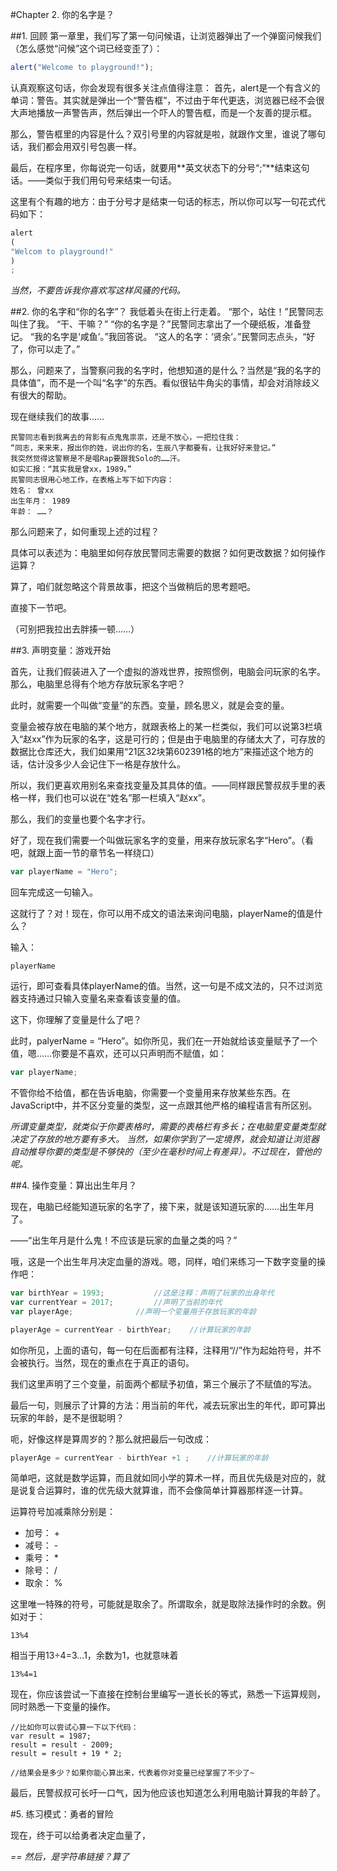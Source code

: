 #Chapter 2. 你的名字是？

##1. 回顾
第一章里，我们写了第一句问候语，让浏览器弹出了一个弹窗问候我们（怎么感觉“问候”这个词已经变歪了）：

```js
alert("Welcome to playground!");
```
认真观察这句话，你会发现有很多关注点值得注意：
首先，alert是一个有含义的单词：警告。其实就是弹出一个“警告框”，不过由于年代更迭，浏览器已经不会很大声地播放一声警告声，然后弹出一个吓人的警告框，而是一个友善的提示框。

那么，警告框里的内容是什么？双引号里的内容就是啦，就跟作文里，谁说了哪句话，我们都会用双引号包裹一样。

最后，在程序里，你每说完一句话，就要用**英文状态下的分号“;”**结束这句话。——类似于我们用句号来结束一句话。

这里有个有趣的地方：由于分号才是结束一句话的标志，所以你可以写一句花式代码如下：

```js
alert
(
"Welcom to playground!"
)
;
```
*当然，不要告诉我你喜欢写这样风骚的代码。*


##2. 你的名字和“你的名字”？
    我低着头在街上行走着。
    “那个，站住！”民警同志叫住了我。
    “干、干嘛？”
    “你的名字是？”民警同志拿出了一个硬纸板，准备登记。
    “我的名字是‘咸鱼’。”我回答说。
    “这人的名字：‘贤余’。”民警同志点头，“好了，你可以走了。”

那么，问题来了，当警察问我的名字时，他想知道的是什么？当然是“我的名字的具体值”，而不是一个叫“名字”的东西。看似很钻牛角尖的事情，却会对消除歧义有很大的帮助。

现在继续我们的故事……

    民警同志看到我离去的背影有点鬼鬼祟祟，还是不放心，一把拉住我：
    “同志，来来来，报出你的姓，说出你的名，生辰八字都要有，让我好好来登记。”
    我突然觉得这警察是不是唱Rap要跟我Solo的……汗。
    如实汇报：“其实我是曾xx，1989。”
    民警同志很用心地工作，在表格上写下如下内容：
    姓名： 曾xx
    出生年月： 1989
    年龄： ……？

那么问题来了，如何重现上述的过程？

具体可以表述为：电脑里如何存放民警同志需要的数据？如何更改数据？如何操作运算？


算了，咱们就忽略这个背景故事，把这个当做稍后的思考题吧。

直接下一节吧。

（可别把我拉出去胖揍一顿……）

##3. 声明变量：游戏开始

首先，让我们假装进入了一个虚拟的游戏世界，按照惯例，电脑会问玩家的名字。那么，电脑里总得有个地方存放玩家名字吧？

此时，就需要一个叫做“变量”的东西。变量，顾名思义，就是会变的量。

变量会被存放在电脑的某个地方，就跟表格上的某一栏类似，我们可以说第3栏填入“赵xx”作为玩家的名字，这是可行的；但是由于电脑里的存储太大了，可存放的数据比仓库还大，我们如果用“21区32块第602391格的地方”来描述这个地方的话，估计没多少人会记住下一格是存放什么。

所以，我们更喜欢用别名来查找变量及其具体的值。——同样跟民警叔叔手里的表格一样，我们也可以说在“姓名”那一栏填入“赵xx”。

那么，我们的变量也要个名字才行。

好了，现在我们需要一个叫做玩家名字的变量，用来存放玩家名字“Hero”。（看吧，就跟上面一节的章节名一样绕口）

```js
var playerName = "Hero";
```

回车完成这一句输入。

这就行了？对！现在，你可以用不成文的语法来询问电脑，playerName的值是什么？

输入：

```
playerName
```

运行，即可查看具体playerName的值。当然，这一句是不成文法的，只不过浏览器支持通过只输入变量名来查看该变量的值。

这下，你理解了变量是什么了吧？

此时，palyerName = “Hero”。如你所见，我们在一开始就给该变量赋予了一个值，嗯……你要是不喜欢，还可以只声明而不赋值，如：

```js
var playerName;
```

不管你给不给值，都在告诉电脑，你需要一个变量用来存放某些东西。在JavaScript中，并不区分变量的类型，这一点跟其他严格的编程语言有所区别。

*所谓变量类型，就类似于你要表格时，需要的表格栏有多长；在电脑里变量类型就决定了存放的地方要有多大。
当然，如果你学到了一定境界，就会知道让浏览器自动推导你要的类型是不够快的（至少在毫秒时间上有差异）。不过现在，管他的呢。*

##4. 操作变量：算出出生年月？

现在，电脑已经能知道玩家的名字了，接下来，就是该知道玩家的……出生年月了。

——“出生年月是什么鬼！不应该是玩家的血量之类的吗？”

哦，这是一个出生年月决定血量的游戏。嗯，同样，咱们来练习一下数字变量的操作吧：

```js
var birthYear = 1993;			//这是注释：声明了玩家的出身年代
var currentYear = 2017;			//声明了当前的年代
var playerAge;				//声明一个变量用于存放玩家的年龄

playerAge = currentYear - birthYear;	//计算玩家的年龄
```

如你所见，上面的语句，每一句在后面都有注释，注释用“//”作为起始符号，并不会被执行。当然，现在的重点在于真正的语句。

我们这里声明了三个变量，前面两个都赋予初值，第三个展示了不赋值的写法。

最后一句，则展示了计算的方法：用当前的年代，减去玩家出生的年代，即可算出玩家的年龄，是不是很聪明？

呃，好像这样是算周岁的？那么就把最后一句改成：

```js
playerAge = currentYear - birthYear +1 ;	//计算玩家的年龄
```

简单吧，这就是数学运算，而且就如同小学的算术一样，而且优先级是对应的，就是说复合运算时，谁的优先级大就算谁，而不会像简单计算器那样逐一计算。

运算符号加减乘除分别是：
 - 加号： +
 - 减号： -
 - 乘号： *
 - 除号： /
 - 取余： %

这里唯一特殊的符号，可能就是取余了。所谓取余，就是取除法操作时的余数。例如对于：
```
13%4
```
相当于用13÷4=3...1，余数为1，也就意味着
```
13%4=1
```

现在，你应该尝试一下直接在控制台里编写一道长长的等式，熟悉一下运算规则，同时熟悉一下变量的操作。
```
//比如你可以尝试心算一下以下代码：
var result = 1987;
result = result - 2009;
result = result + 19 * 2;

//结果会是多少？如果你能心算出来，代表着你对变量已经掌握了不少了~
```

最后，民警叔叔可长吁一口气，因为他应该也知道怎么利用电脑计算我的年龄了。


#5. 练习模式：勇者的冒险

现在，终于可以给勇者决定血量了，

*== 然后，是字符串链接？算了*





